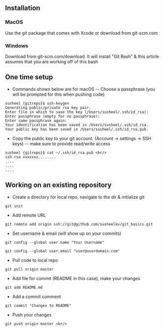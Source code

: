 ## Installation

### MacOS
Use the git package that comes with Xcode or download from
git-scm.com
### Windows 
Download from git-scm.com/download. It will install "Git Bash" & this
article assumes that you are working off of this bash


## One time setup
- Commands shown below are for macOS
-- Choose a passphrase (you will be prompted for this when pushing code)
```
susheel {gitrepo}$ ssh-keygen 
Generating public/private rsa key pair.
Enter file in which to save the key (/Users/susheel/.ssh/id_rsa): 
Enter passphrase (empty for no passphrase): 
Enter same passphrase again: 
Your identification has been saved in /Users/susheel/.ssh/id_rsa. 
Your public key has been saved in /Users/susheel/.ssh/id_rsa.pub. 
```
- Copy the public key to your git account. (Account -> settings -> SSH keys)
-- make sure to provide read/write access
```
susheel {gitrepo}$ cat ~/.ssh/id_rsa.pub <br/>
ssh-rsa xxxxxxx........
.... 
.... 
.... 
```

## Working on an existing repository

- Create a directory for local repo, navigate to the dir & initialize git
```
git init
```
- Add remote URL
```
git remote add origin ssh://git@github.com/susheelkv/git_basics.git 
```

- Set username & email (will show up on your commits)

```
git config --global user.name "Your Username" 

git config --global user.email "user@userdomain.com" 

```

- Pull code to local repo
```
git pull origin master 
```

- Add file for commit (README in this case), make your changes
```
git add README.md 
```

- Add a commit comment
```
git commit "Changes to README" 
```
- Push your changes
```
git push origin master <br/>
```
